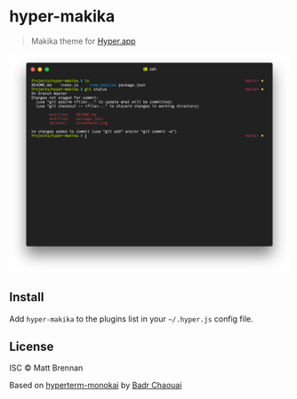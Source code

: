# hyper-makika

> Makika theme for [Hyper.app](https://hyper.is)

![](screenshot.png)

## Install

Add `hyper-makika` to the plugins list in your `~/.hyper.js` config file.

## License

ISC © Matt Brennan

Based on [hyperterm-monokai](https://github.com/arkhamdev/hyperterm-monokai) by [Badr Chaouai](http://arkhamdev.com/)
